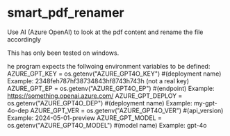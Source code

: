 # smart_pdf_renamer
Use AI (Azure OpenAI) to look at the pdf content and rename the file accordingly

This has only been tested on windows. 

he program expects the follwoing environment variables to be defined: 
AZURE_GPT_KEY           = os.getenv("AZURE_GPT4O_KEY")    #(deployment name) Example: 2348feh787hf38734843hf8743h743h (not a real key)
AZURE_GPT_EP            = os.getenv("AZURE_GPT4O_EP")     #(endpoint) Example: https://something.openai.azure.com/
AZURE_GPT_DEPLOY        = os.getenv("AZURE_GPT4O_DEP")    #(deployment name) Example: my-gpt-4o-dep
AZURE_GPT_VER           = os.getenv("AZURE_GPT4O_VER")    #(api_version) Example: 2024-05-01-preview
AZURE_GPT_MODEL         = os.getenv("AZURE_GPT4O_MODEL")  #(model name) Example: gpt-4o
